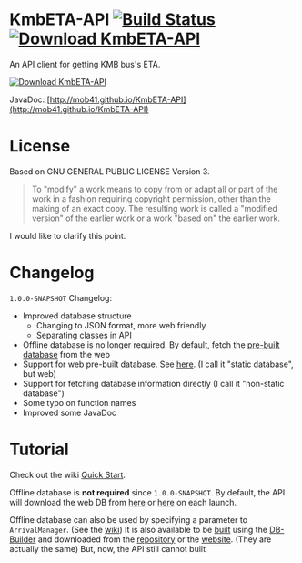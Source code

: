 # KmbETA-API [![Build Status](https://travis-ci.org/mob41/KmbETA-API.svg?branch=master)](https://travis-ci.org/mob41/KmbETA-API) [![Download KmbETA-API](https://img.shields.io/sourceforge/dt/kmbeta-api.svg)](https://sourceforge.net/projects/kmbeta-api/files/latest/download)
An API client for getting KMB bus's ETA.

[![Download KmbETA-API](https://a.fsdn.com/con/app/sf-download-button)](https://sourceforge.net/projects/kmbeta-api/files/latest/download)

JavaDoc: [http://mob41.github.io/KmbETA-API](http://mob41.github.io/KmbETA-API)

# License

Based on GNU GENERAL PUBLIC LICENSE Version 3.

>To "modify" a work means to copy from or adapt all or part of the work
>in a fashion requiring copyright permission, other than the making of an
>exact copy.  The resulting work is called a "modified version" of the
>earlier work or a work "based on" the earlier work.

I would like to clarify this point.

# Changelog

```1.0.0-SNAPSHOT``` Changelog:
 - Improved database structure
   - Changing to JSON format, more web friendly
   - Separating classes in API
 - Offline database is no longer required. By default, fetch the [pre-built database](https://github.com/mob41/KmbETA-DB) from the web
 - Support for web pre-built database. See [here](https://github.com/mob41/KmbETA-DB). (I call it "static database", but web)
 - Support for fetching database information directly (I call it "non-static database")
 - Some typo on function names
 - Improved some JavaDoc

# Tutorial

Check out the wiki [Quick Start](https://github.com/mob41/KmbETA-API/wiki/Quick-Start).

Offline database is <b>not required</b> since ```1.0.0-SNAPSHOT```. By default, the API will download the web DB from [here](https://github.com/mob41/KmbETA-DB) or [here](https://db.kmbeta.ml) on each launch.

Offline database can also be used by specifying a parameter to ```ArrivalManager```. (See the [wiki](https://github.com/mob41/KmbETA-API/wiki/Quick-Start)) It is also available to be [built](https://github.com/mob41/KmbETA-API/wiki/How-to-use-the-DBBuilder-(Auto-Mode)) using the [DB-Builder](https://github.com/mob41/KmbETA-DBBuilder) and downloaded from the [repository](https://github.com/mob41/KmbETA-DB) or the [website](https://db.kmbeta.ml/). (They are actually the same) But, now, the API still cannot built 